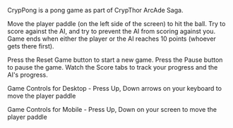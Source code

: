 CrypPong is a pong game as part of CrypThor ArcAde Saga.

Move the player paddle (on the left side of the screen) to hit the ball. Try to score against the AI, and try to prevent the AI from scoring against you. Game ends when either the player or the AI reaches 10 points (whoever gets there first).

Press the Reset Game button to start a new game. Press the Pause button to pause the game. Watch the Score tabs to track your progress and the AI's progress.

Game Controls for Desktop - Press Up, Down arrows on your keyboard to move the player paddle

Game Controls for Mobile - Press Up, Down on your screen to move the player paddle